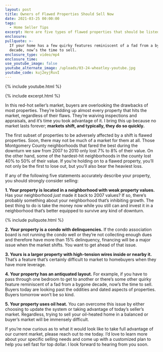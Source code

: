 ```yaml
---
layout: post
title: Owners of Flawed Properties Should Sell Now
date: 2021-03-25 00:00:00
tags:
  - Home Seller Tips
excerpt: Here are five types of flawed properties that should be listed now.
enclosure:
pullquote: >-
  If your home has a few quirky features reminiscent of a fad from a bygone
  decade, now’s the time to sell.
enclosure_type: video/mp4
enclosure_time:
use_youtube_image: false
youtube_alternate_image: /uploads/03-24-wheatley-youtube.jpg
youtube_code: kuj2eyjRuvI
---
```

{% include youtube.html %}

{% include excerpt.html %}

In this red-hot seller’s market, buyers are overlooking the drawbacks of most properties. They’re bidding up almost every property that hits the market, regardless of their flaws. They’re waiving inspections and appraisals, and it’s time you took advantage of it. I bring this up because no market lasts forever; **markets shift, and typically, they do so quickly.**

The first subset of properties to be adversely affected by a shift is flawed properties. Soon, there may not be much of a market for them at all. Those Montgomery County neighborhoods that fared the best during the downturn we saw from 2007 to 2010 only lost 7% to 8% of their value. On the other hand, some of the hardest-hit neighborhoods in the county lost 40% to 50% of their value. If you’re holding on to a flawed property, you’ll not only be the first to lose out, but you’ll also bear the heaviest loss.

If any of the following five statements accurately describe your property, you should strongly consider selling:

**1\. Your property is located in a neighborhood with weak property values.** Has your neighborhood *just* made it back to 2007 values? If so, there’s probably something about your neighborhood that’s inhibiting growth. The best thing to do is take the money now while you still can and invest it in a neighborhood that’s better equipped to survive any kind of downturn.

{% include pullquote.html %}

**2\. Your property is a condo with delinquencies.** If the condo association board is not running the condo well or they’re not collecting enough dues and therefore have more than 15% delinquency, financing will be a major issue when the market shifts. You want to get ahead of that issue.

**3\. Yours is a larger property with high-tension wires inside or nearby it.** That’s a feature that’s certainly difficult to market to homebuyers when they have more leverage.

**4\. Your property has an antiquated layout.** For example, if you have to pass through one bedroom to get to another or there’s some other quirky feature reminiscent of a fad from a bygone decade, now’s the time to sell. Buyers today are looking past the oddities and dated aspects of properties. Buyers tomorrow won’t be so kind.

**5\. Your property uses oil heat.** You can overcome this issue by either choosing to update the system or taking advantage of today’s seller’s market. Regardless, trying to sell your oil-heated home in a balanced or buyer’s market will be immensely difficult.

If you’re now curious as to what it would look like to take full advantage of our current market, please reach out to me today. I’d love to learn more about your specific selling needs and come up with a customized plan to help you sell fast for top dollar. I look forward to hearing from you soon.<br>&nbsp;
